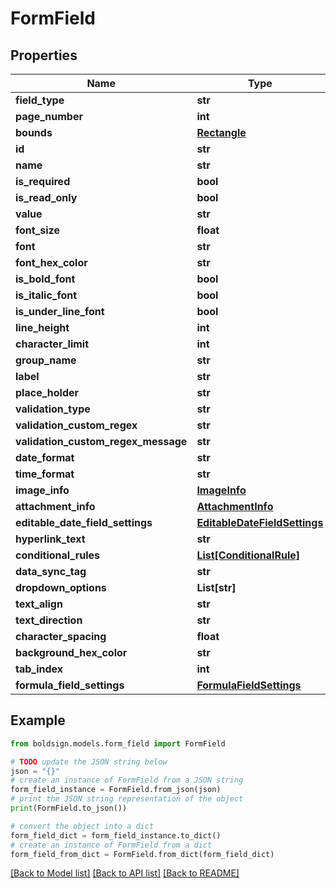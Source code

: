 # FormField


## Properties

Name | Type | Description | Notes
------------ | ------------- | ------------- | -------------
**field_type** | **str** |  | 
**page_number** | **int** |  | 
**bounds** | [**Rectangle**](Rectangle.md) |  | 
**id** | **str** |  | [optional] 
**name** | **str** |  | [optional] 
**is_required** | **bool** |  | [optional] 
**is_read_only** | **bool** |  | [optional] 
**value** | **str** |  | [optional] 
**font_size** | **float** |  | [optional] 
**font** | **str** |  | [optional] 
**font_hex_color** | **str** |  | [optional] 
**is_bold_font** | **bool** |  | [optional] 
**is_italic_font** | **bool** |  | [optional] 
**is_under_line_font** | **bool** |  | [optional] 
**line_height** | **int** |  | [optional] 
**character_limit** | **int** |  | [optional] 
**group_name** | **str** |  | [optional] 
**label** | **str** |  | [optional] 
**place_holder** | **str** |  | [optional] 
**validation_type** | **str** |  | [optional] 
**validation_custom_regex** | **str** |  | [optional] 
**validation_custom_regex_message** | **str** |  | [optional] 
**date_format** | **str** |  | [optional] 
**time_format** | **str** |  | [optional] 
**image_info** | [**ImageInfo**](ImageInfo.md) |  | [optional] 
**attachment_info** | [**AttachmentInfo**](AttachmentInfo.md) |  | [optional] 
**editable_date_field_settings** | [**EditableDateFieldSettings**](EditableDateFieldSettings.md) |  | [optional] 
**hyperlink_text** | **str** |  | [optional] 
**conditional_rules** | [**List[ConditionalRule]**](ConditionalRule.md) |  | [optional] 
**data_sync_tag** | **str** |  | [optional] 
**dropdown_options** | **List[str]** |  | [optional] 
**text_align** | **str** |  | [optional] 
**text_direction** | **str** |  | [optional] 
**character_spacing** | **float** |  | [optional] 
**background_hex_color** | **str** |  | [optional] 
**tab_index** | **int** |  | [optional] 
**formula_field_settings** | [**FormulaFieldSettings**](FormulaFieldSettings.md) |  | [optional] 

## Example

```python
from boldsign.models.form_field import FormField

# TODO update the JSON string below
json = "{}"
# create an instance of FormField from a JSON string
form_field_instance = FormField.from_json(json)
# print the JSON string representation of the object
print(FormField.to_json())

# convert the object into a dict
form_field_dict = form_field_instance.to_dict()
# create an instance of FormField from a dict
form_field_from_dict = FormField.from_dict(form_field_dict)
```
[[Back to Model list]](../README.md#documentation-for-models) [[Back to API list]](../README.md#documentation-for-api-endpoints) [[Back to README]](../README.md)


